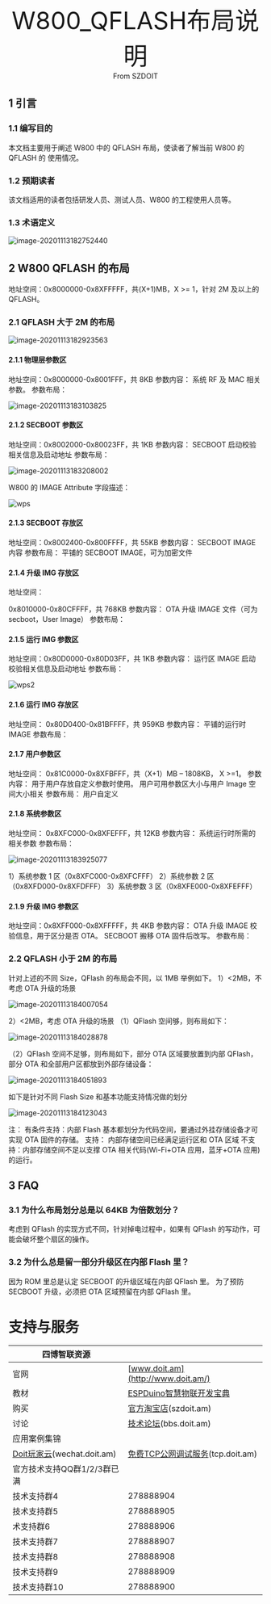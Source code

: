 <center><font size=10> W800_QFLASH布局说明 </center></font>
<center> From SZDOIT</center>

## 1 引言

### 1.1 编写目的

本文档主要用于阐述 W800 中的 QFLASH 布局，使读者了解当前 W800 的 QFLASH 的
使用情况。

### 1.2 预期读者

该文档适用的读者包括研发人员、测试人员、W800 的工程使用人员等。

### 1.3 术语定义

![image-20201113182752440](https://github.com/SmartArduino/zhdocs/raw/master/zhW_Series/W800/Docs/System_Function/W800_QFLASH/image-20201113182752440.png)

## 2 W800 QFLASH 的布局

地址空间：0x8000000-0x8XFFFFF，共(X+1)MB，X >= 1，针对 2M 及以上的 QFLASH。

### 2.1 QFLASH 大于 2M 的布局

![image-20201113182923563](https://github.com/SmartArduino/zhdocs/raw/master/zhW_Series/W800/Docs/System_Function/W800_QFLASH/image-20201113182923563.png)

#### 2.1.1 物理层参数区

地址空间：0x8000000-0x8001FFF，共 8KB
参数内容：
系统 RF 及 MAC 相关参数。
参数布局：

![image-20201113183103825](https://github.com/SmartArduino/zhdocs/raw/master/zhW_Series/W800/Docs/System_Function/W800_QFLASH/image-20201113183103825.png)

#### 2.1.2 SECBOOT 参数区

地址空间：0x8002000-0x80023FF，共 1KB
参数内容：
SECBOOT 启动校验相关信息及启动地址
参数布局：

![image-20201113183208002](https://github.com/SmartArduino/zhdocs/raw/master/zhW_Series/W800/Docs/System_Function/W800_QFLASH/image-20201113183208002.png)

W800 的 IMAGE Attribute 字段描述：

![wps](wps.png)

#### 2.1.3 SECBOOT 存放区

地址空间：0x8002400-0x800FFFF，共 55KB
参数内容：
SECBOOT IMAGE 内容
参数布局：
平铺的 SECBOOT IMAGE，可为加密文件

#### 2.1.4 升级 IMG 存放区

地址空间：

0x8010000-0x80CFFFF，共 768KB
参数内容：
OTA 升级 IMAGE 文件（可为 secboot，User Image）
参数布局：

#### 2.1.5 运行 IMG 参数区

地址空间：0x80D0000-0x80D03FF，共 1KB
参数内容：
运行区 IMAGE 启动校验相关信息及启动地址
参数布局：

![wps2](wps2.png)

#### 2.1.6 运行 IMG 存放区

地址空间：
0x80D0400-0x81BFFFF，共 959KB
参数内容：
平铺的运行时 IMAGE
参数布局：

#### 2.1.7 用户参数区

地址空间： 0x81C0000-0x8XFBFFF，共（X+1）MB – 1808KB， X >=1。
参数内容：
用于用户存放自定义参数时使用。
用户可用参数区大小与用户 Image 空间大小相关
参数布局：
用户自定义

#### 2.1.8 系统参数区

地址空间： 0x8XFC000-0x8XFEFFF，共 12KB
参数内容：
系统运行时所需的相关参数
参数布局：

![image-20201113183925077](https://github.com/SmartArduino/zhdocs/raw/master/zhW_Series/W800/Docs/System_Function/W800_QFLASH/image-20201113183925077.png)

1）系统参数 1 区（0x8XFC000-0x8XFCFFF）
2）系统参数 2 区（0x8XFD000-0x8XFDFFF）
3）系统参数 3 区（0x8XFE000-0x8XFEFFF）

#### 2.1.9 升级 IMG 参数区

地址空间：0x8XFF000-0x8XFFFFF，共 4KB
参数内容：
OTA 升级 IMAGE 校验信息，用于区分是否 OTA。
SECBOOT 搬移 OTA 固件后改写。
参数布局：

### 2.2 QFLASH 小于 2M 的布局

针对上述的不同 Size，QFlash 的布局会不同，以 1MB 举例如下。
1）<2MB，不考虑 OTA 升级的场景

![image-20201113184007054](https://github.com/SmartArduino/zhdocs/raw/master/zhW_Series/W800/Docs/System_Function/W800_QFLASH/image-20201113184007054.png)

2）<2MB，考虑 OTA 升级的场景
（1）QFlash 空间够，则布局如下：

![image-20201113184028878](https://github.com/SmartArduino/zhdocs/raw/master/zhW_Series/W800/Docs/System_Function/W800_QFLASH/image-20201113184028878.png)

（2）QFlash 空间不足够，则布局如下，部分 OTA 区域要放置到内部 QFlash，部分
OTA 和全部用户区都放到外部存储设备：

![image-20201113184051893](https://github.com/SmartArduino/zhdocs/raw/master/zhW_Series/W800/Docs/System_Function/W800_QFLASH/image-20201113184051893.png)

如下是针对不同 Flash Size 和基本功能支持情况做的划分

![image-20201113184123043](https://github.com/SmartArduino/zhdocs/raw/master/zhW_Series/W800/Docs/System_Function/W800_QFLASH/image-20201113184123043.png)

注：
有条件支持：内部 Flash 基本都划分为代码空间，要通过外挂存储设备才可实现
OTA 固件的存储。
支持： 内部存储空间已经满足运行区和 OTA 区域
不支持：内部存储空间不足以支撑 OTA 相关代码(Wi-Fi+OTA 应用，蓝牙+OTA
应用)的运行。

## 3 FAQ

### 3.1 为什么布局划分总是以 64KB 为倍数划分？

考虑到 QFlash 的实现方式不同，针对掉电过程中，如果有 QFlash 的写动作，可能会破坏整个扇区的操作。

### 3.2 为什么总是留一部分升级区在内部 Flash 里？

因为 ROM 里总是认定 SECBOOT 的升级区域在内部 QFlash 里。
为了预防 SECBOOT 升级，必须把 OTA 区域预留在内部 QFlash 里。

# 支持与服务

| 四博智联资源                                        |                                                              |
| --------------------------------------------------- | ------------------------------------------------------------ |
| 官网                                                | [www.doit.am](http://www.doit.am/)                           |
| 教材                                                | [ESPDuino智慧物联开发宝典](https://item.taobao.com/item.htm?spm=a1z10.3-c.w4002-7420449993.9.Bgp1Ll&id=520583000610) |
| 购买                                                | [官方淘宝店](https://szdoit.taobao.com/)(szdoit.am)          |
| 讨论                                                | [技术论坛](http://bbs.doit.am/forum.php)(bbs.doit.am)        |
| 应用案例集锦                                        |                                                              |
| [Doit玩家云](http://wechat.doit.am)(wechat.doit.am) | [免费TCP公网调试服务](http://tcp.doit.am)(tcp.doit.am)       |
| 官方技术支持QQ群1/2/3群已满                         |                                                              |
| 技术支持群4                                         | 278888904                                                    |
| 技术支持群5                                         | 278888905                                                    |
| 术支持群6                                           | 278888906                                                    |
| 技术支持群7                                         | 278888907                                                    |
| 技术支持群8                                         | 278888908                                                    |
| 技术支持群9                                         | 278888909                                                    |
| 技术支持群10                                        | 278888900                                                    |